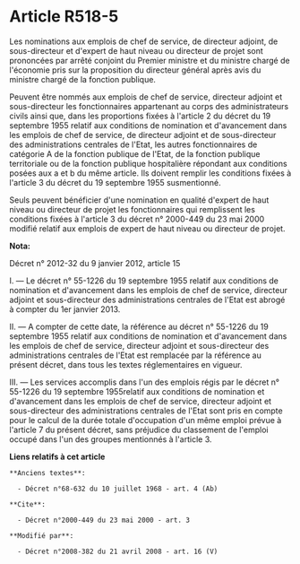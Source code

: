 # Article R518-5

Les nominations aux emplois de chef de service, de directeur adjoint, de sous-directeur et d'expert de haut niveau ou
directeur de projet sont prononcées par arrêté conjoint du Premier ministre et du ministre chargé de l'économie pris sur la
proposition du directeur général après avis du ministre chargé de la fonction publique. 

Peuvent être nommés aux emplois de chef de service, directeur adjoint et sous-directeur les fonctionnaires appartenant au
corps des administrateurs civils ainsi que, dans les proportions fixées à l'article 2 du décret du 19 septembre 1955 relatif
aux conditions de nomination et d'avancement dans les emplois de chef de service, de directeur adjoint et de sous-directeur
des administrations centrales de l'Etat, les autres fonctionnaires de catégorie A de la fonction publique de l'Etat, de la
fonction publique territoriale ou de la fonction publique hospitalière répondant aux conditions posées aux a et b du même
article. Ils doivent remplir les conditions fixées à l'article 3 du décret du 19 septembre 1955 susmentionné. 

Seuls peuvent bénéficier d'une nomination en qualité d'expert de haut niveau ou directeur de projet les fonctionnaires qui
remplissent les conditions fixées à l'article 3 du décret n° 2000-449 du 23 mai 2000 modifié relatif aux emplois de expert de
haut niveau ou directeur de projet.

**Nota:**

Décret n° 2012-32 du 9 janvier 2012, article 15 

I. ― Le décret n° 55-1226 du 19 septembre 1955 relatif aux conditions de nomination et d'avancement dans les emplois de chef
de service, directeur adjoint et sous-directeur des administrations centrales de l'Etat est abrogé à compter du 1er janvier
2013. 

II. ― A compter de cette date, la référence au décret n° 55-1226 du 19 septembre 1955 relatif aux conditions de nomination et
d'avancement dans les emplois de chef de service, directeur adjoint et sous-directeur des administrations centrales de l'Etat
est remplacée par la référence au présent décret, dans tous les textes réglementaires en vigueur. 

III. ― Les services accomplis dans l'un des emplois régis par le décret n° 55-1226 du 19 septembre 1955relatif aux conditions
de nomination et d'avancement dans les emplois de chef de service, directeur adjoint et sous-directeur des administrations
centrales de l'Etat sont pris en compte pour le calcul de la durée totale d'occupation d'un même emploi prévue à l'article 7
du présent décret, sans préjudice du classement de l'emploi occupé dans l'un des groupes mentionnés à l'article 3.

**Liens relatifs à cet article**

	**Anciens textes**:

	  - Décret n°68-632 du 10 juillet 1968 - art. 4 (Ab)

	**Cite**:

	  - Décret n°2000-449 du 23 mai 2000 - art. 3

	**Modifié par**:

	  - Décret n°2008-382 du 21 avril 2008 - art. 16 (V)
